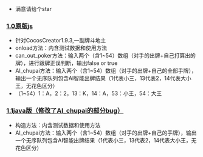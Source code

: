 * 满意请给个star
### [1.0原版js](https://github.com/IMGameDesigner/PokerGame/blob/master/a.js)
* 针对CocosCreator1.9.3,一副牌斗地主
* onload方法：内含测试数据和使用方法
* can_out_poker方法：输入两个（含1~54）数组（对手的出牌+自己打算出的牌），进行跟牌正误判断，输出false or true
* AI_chupai方法：输入两个（含1~54）数组（对手的出牌+自己的全部手牌），输出一个无序队列包含AI智能出牌结果（1代表小三，13代表2，14代表大小王，无花色区分）
* （1~54）1：A，2：2，13：K，14：A，53：小王，54：大王
### [1.1java版（修改了AI_chupai的部分bug）](https://github.com/IMGameDesigner/PokerGame/blob/master/landowner.java)
* 构造方法：内含测试数据和使用方法
* AI_chupai方法：输入两个（含1~54）数组（对手的出牌+自己的手牌），输出一个无序队列包含AI智能出牌结果（1代表小三，13代表2，14代表大小王，无花色区分）

